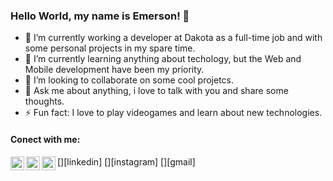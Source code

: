 ### Hello World, my name is Emerson! 👋


- 🔭 I’m currently working a developer at Dakota as a full-time job and with some personal projects in my spare time.
- 🌱 I’m currently learning anything about techology, but the Web and Mobile development have been my priority.
- 👯 I’m looking to collaborate on some cool projetcs.
- 💬 Ask me about anything, i love to talk with you and share some thoughts.
- ⚡ Fun fact: I love to play videogames and learn about new technologies.

#### Conect with me:
[<img align="left" title="Linkedin" alt="LinkedIn" width="22px" src="https://www.linkedin.com/in/emerson-jahn-76285a180/" />][linkedin]
[<img align="left" title="Instagram" alt="Instagram" width="22px" src="https://www.instagram.com/emerson_jahn/" />][instagram]
[<img align="left" title="Gmail" alt="Gmail" width="22px" src="mailto:emersonajahn@gmail.com" />][gmail]
